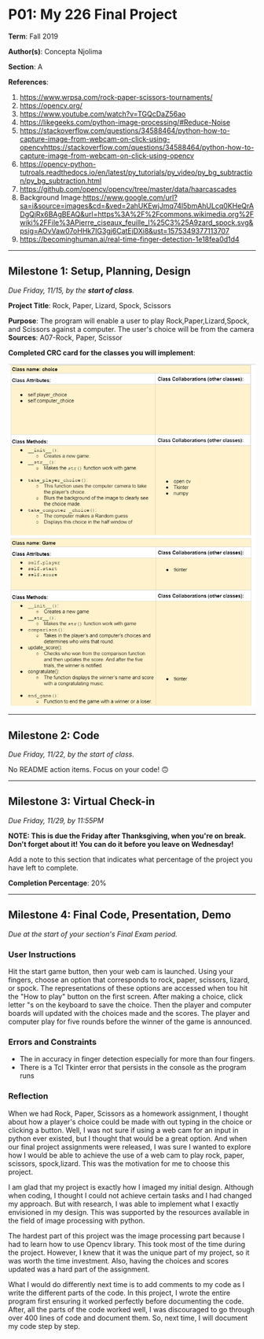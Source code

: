 # P01: My 226 Final Project

**Term**: Fall 2019

**Author(s)**: Concepta Njolima

**Section**: A 

**References**: 
1. https://www.wrpsa.com/rock-paper-scissors-tournaments/
2. https://opencv.org/
3. https://www.youtube.com/watch?v=TGQcDaZ56ao
4. https://likegeeks.com/python-image-processing/#Reduce-Noise
5. https://stackoverflow.com/questions/34588464/python-how-to-capture-image-from-webcam-on-click-using-opencvhttps://stackoverflow.com/questions/34588464/python-how-to-capture-image-from-webcam-on-click-using-opencv
6. https://opencv-python-tutroals.readthedocs.io/en/latest/py_tutorials/py_video/py_bg_subtraction/py_bg_subtraction.html
7. https://github.com/opencv/opencv/tree/master/data/haarcascades
8. Background Image:https://www.google.com/url?sa=i&source=images&cd=&ved=2ahUKEwjJmq74l5bmAhULcq0KHeQrADgQjRx6BAgBEAQ&url=https%3A%2F%2Fcommons.wikimedia.org%2Fwiki%2FFile%3APierre_ciseaux_feuille_l%25C3%25A9zard_spock.svg&psig=AOvVaw07oHHk7IG3gj6CatEjDXi8&ust=1575349377113707
9. https://becominghuman.ai/real-time-finger-detection-1e18fea0d1d4
---

## Milestone 1: Setup, Planning, Design
*Due Friday, 11/15, by the **start of class**.*

**Project Title**: Rock, Paper, Lizard, Spock, Scissors

**Purpose**: The program will enable a user to play Rock,Paper,Lizard,Spock, and Scissors against a computer. The user's choice will be from the camera  
**Sources**: A07-Rock, Paper, Scissor

**Completed CRC card for the classes you will implement**:

![Class Player CRC Card](image/crc1.PNG )
![Class Game  CRC Card](image/crc2.PNG )

---

## Milestone 2: Code
*Due Friday, 11/22, by the start of class.*

No README action items. Focus on your code! 🙃

---

## Milestone 3: Virtual Check-in
*Due Friday, 11/29, by 11:55PM*

**NOTE: This is due the Friday after Thanksgiving, when you're on break. Don't forget about it! You can do it before you leave on Wednesday!**

Add a note to this section that indicates what percentage of the project you have left to complete. 

**Completion Percentage**: 20%

---

## Milestone 4: Final Code, Presentation, Demo

*Due at the start of your section's Final Exam period.*

### User Instructions

Hit the start game button, then your web cam is launched. Using your fingers, choose an option that corresponds to rock, paper, scissors, lizard, or spock. The representations of these options are accessed when tou hit the "How to play" button on the first screen. After making a choice, click letter "s on the keyboard to save the choice. Then the player and computer boards will updated with the choices made and the scores. The player and computer play for five rounds before the winner  of the game is announced.   
 
### Errors and Constraints
- The in accuracy in finger detection especially for more than four fingers.
- There is a Tcl Tkinter error that persists in the console as the program runs


### Reflection

When we had Rock, Paper, Scissors as a homework assignment, I thought about how a player's choice could be made with out typing in the choice or clicking a button. Well, I was not sure if using a web cam for an input in python ever existed, but I thought that would be a great option. And when our final project assignments were released, I was sure I wanted to explore how I would be able to achieve the use of a web cam to play rock, paper, scissors, spock,lizard. This was the motivation for me to choose this project.
  
I am glad that my project is exactly how I imaged my initial design. Although when coding, I thought I could not achieve certain tasks and I had changed my approach. But with research, I was able to implement what I exactly envisioned in my design. This was supported by the resources available in the field of image processing with python.
   
The hardest part of this project was the image processing part because I had to learn how to use Opencv library. This took most of the time during the project. However, I knew that it was the unique part of my project, so it was worth the time investment. Also, having the choices and scores updated was a hard part of the assignment.
   
What I would do differently next time is to add comments to my code as I write the different parts of the code. In this project, I  wrote the entire program first ensuring it worked perfectly before documenting the code. After, all the parts of the code worked well, I was discouraged to go through over 400 lines of code and document them. So, next time, I will document my code step by step.
   

